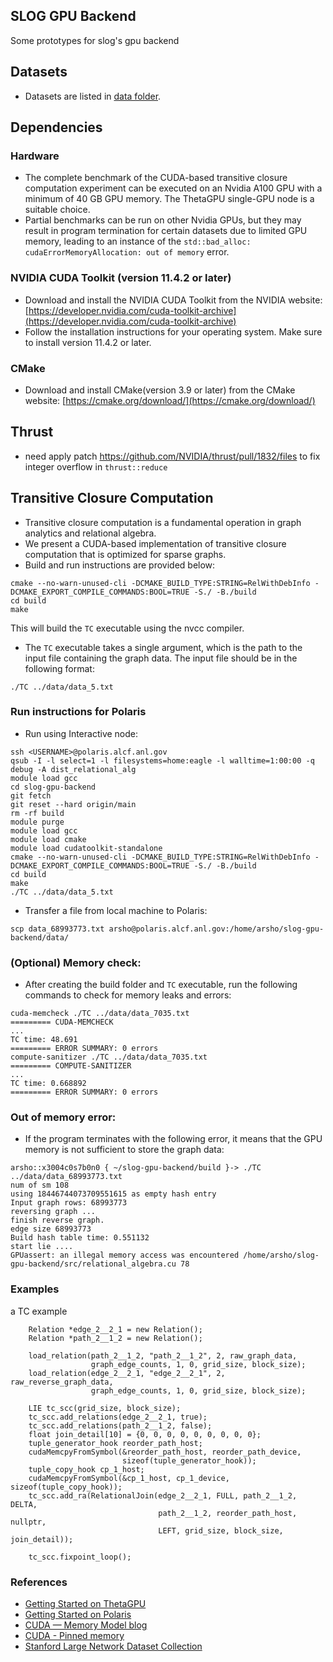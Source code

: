 ## SLOG GPU Backend
Some prototypes for slog's gpu backend

## Datasets
- Datasets are listed in [data folder](data).

## Dependencies
### Hardware
- The complete benchmark of the CUDA-based transitive closure computation experiment can be executed on an Nvidia A100 GPU with a minimum of 40 GB GPU memory. The ThetaGPU single-GPU node is a suitable choice.
- Partial benchmarks can be run on other Nvidia GPUs, but they may result in program termination for certain datasets due to limited GPU memory, leading to an instance of the `std::bad_alloc: cudaErrorMemoryAllocation: out of memory` error.

### NVIDIA CUDA Toolkit (version 11.4.2 or later)
- Download and install the NVIDIA CUDA Toolkit from the NVIDIA website: [https://developer.nvidia.com/cuda-toolkit-archive](https://developer.nvidia.com/cuda-toolkit-archive)
- Follow the installation instructions for your operating system. Make sure to install version 11.4.2 or later.
### CMake 
- Download and install CMake(version 3.9 or later) from the CMake website: [https://cmake.org/download/](https://cmake.org/download/)
## Thrust
- need apply patch https://github.com/NVIDIA/thrust/pull/1832/files to fix integer overflow in `thrust::reduce`

## Transitive Closure Computation
- Transitive closure computation is a fundamental operation in graph analytics and relational algebra.
- We present a CUDA-based implementation of transitive closure computation that is optimized for sparse graphs.
- Build and run instructions are provided below:
```shell
cmake --no-warn-unused-cli -DCMAKE_BUILD_TYPE:STRING=RelWithDebInfo -DCMAKE_EXPORT_COMPILE_COMMANDS:BOOL=TRUE -S./ -B./build 
cd build
make
```
This will build the `TC` executable using the nvcc compiler.
- The `TC` executable takes a single argument, which is the path to the input file containing the graph data. The input file should be in the following format:
```shell
./TC ../data/data_5.txt
```
### Run instructions for Polaris
- Run using Interactive node:
```shell
ssh <USERNAME>@polaris.alcf.anl.gov
qsub -I -l select=1 -l filesystems=home:eagle -l walltime=1:00:00 -q debug -A dist_relational_alg
module load gcc
cd slog-gpu-backend
git fetch
git reset --hard origin/main
rm -rf build
module purge
module load gcc
module load cmake
module load cudatoolkit-standalone
cmake --no-warn-unused-cli -DCMAKE_BUILD_TYPE:STRING=RelWithDebInfo -DCMAKE_EXPORT_COMPILE_COMMANDS:BOOL=TRUE -S./ -B./build 
cd build
make
./TC ../data/data_5.txt
```
- Transfer a file from local machine to Polaris:
```shell
scp data_68993773.txt arsho@polaris.alcf.anl.gov:/home/arsho/slog-gpu-backend/data/
```
### (Optional) Memory check:
- After creating the build folder and `TC` executable, run the following commands to check for memory leaks and errors:
```shell
cuda-memcheck ./TC ../data/data_7035.txt
========= CUDA-MEMCHECK
...
TC time: 48.691
========= ERROR SUMMARY: 0 errors
compute-sanitizer ./TC ../data/data_7035.txt
========= COMPUTE-SANITIZER
...
TC time: 0.668892
========= ERROR SUMMARY: 0 errors
```

### Out of memory error:
- If the program terminates with the following error, it means that the GPU memory is not sufficient to store the graph data:
```shell
arsho::x3004c0s7b0n0 { ~/slog-gpu-backend/build }-> ./TC ../data/data_68993773.txt
num of sm 108
using 18446744073709551615 as empty hash entry
Input graph rows: 68993773
reversing graph ... 
finish reverse graph.
edge size 68993773
Build hash table time: 0.551132
start lie .... 
GPUassert: an illegal memory access was encountered /home/arsho/slog-gpu-backend/src/relational_algebra.cu 78
```

### Examples
a TC example
```
    Relation *edge_2__2_1 = new Relation();
    Relation *path_2__1_2 = new Relation();

    load_relation(path_2__1_2, "path_2__1_2", 2, raw_graph_data,
                  graph_edge_counts, 1, 0, grid_size, block_size);
    load_relation(edge_2__2_1, "edge_2__2_1", 2, raw_reverse_graph_data,
                  graph_edge_counts, 1, 0, grid_size, block_size);

    LIE tc_scc(grid_size, block_size);
    tc_scc.add_relations(edge_2__2_1, true);
    tc_scc.add_relations(path_2__1_2, false);
    float join_detail[10] = {0, 0, 0, 0, 0, 0, 0, 0, 0};
    tuple_generator_hook reorder_path_host;
    cudaMemcpyFromSymbol(&reorder_path_host, reorder_path_device,
                         sizeof(tuple_generator_hook));
    tuple_copy_hook cp_1_host;
    cudaMemcpyFromSymbol(&cp_1_host, cp_1_device, sizeof(tuple_copy_hook));
    tc_scc.add_ra(RelationalJoin(edge_2__2_1, FULL, path_2__1_2, DELTA,
                                 path_2__1_2, reorder_path_host, nullptr,
                                 LEFT, grid_size, block_size, join_detail));

    tc_scc.fixpoint_loop();
```

### References
- [Getting Started on ThetaGPU](https://docs.alcf.anl.gov/theta-gpu/getting-started/)
- [Getting Started on Polaris](https://docs.alcf.anl.gov/polaris/getting-started/)
- [CUDA — Memory Model blog](https://medium.com/analytics-vidhya/cuda-memory-model-823f02cef0bf)
- [CUDA - Pinned memory](https://developer.nvidia.com/blog/how-optimize-data-transfers-cuda-cc/)
- [Stanford Large Network Dataset Collection](https://snap.stanford.edu/data/index.html)
